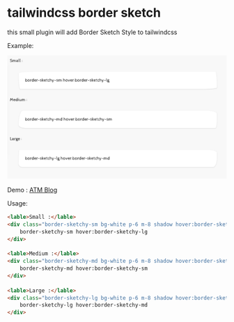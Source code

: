 # tailwindcss border sketch
this small plugin will add Border Sketch Style to tailwindcss

Example:

![example]( example.png "Logo Title Text 1")

Demo : [ATM Blog](http://atmonshi.sa)

Usage:

```html
<lable>Small :</lable>
<div class="border-sketchy-sm bg-white p-6 m-8 shadow hover:border-sketchy-lg hover:shadow-lg transition duration-700 ease-in-out ">
    border-sketchy-sm hover:border-sketchy-lg
</div>

<lable>Medium :</lable>
<div class="border-sketchy-md bg-white p-6 m-8 shadow hover:border-sketchy-lg hover:shadow-lg transition duration-700 ease-in-out ">
    border-sketchy-md hover:border-sketchy-sm
</div>

<lable>Large :</lable>
<div class="border-sketchy-lg bg-white p-6 m-8 shadow hover:border-sketchy-sm hover:shadow-lg transition duration-700 ease-in-out ">
    border-sketchy-lg hover:border-sketchy-md
</div>
```
